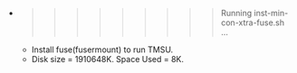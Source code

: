 * >>>>>>>>> Running inst-min-con-xtra-fuse.sh ...
  * Install fuse(fusermount) to run TMSU.
  * Disk size = 1910648K. Space Used = 8K.
